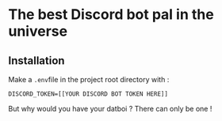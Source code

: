 # The best Discord bot pal in the universe

## Installation
Make a `.env`file in the project root directory with :
```env
DISCORD_TOKEN=[[YOUR DISCORD BOT TOKEN HERE]]
```
But why would you have your datboi ? There can only be one !
